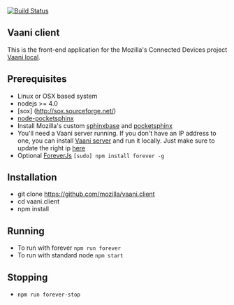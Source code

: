 [![Build Status](https://travis-ci.org/mozilla/vaani.client.svg?branch=master)](https://travis-ci.org/mozilla/vaani.client)

Vaani client
------------

This is the front-end application for the Mozilla's Connected Devices project [Vaani local](https://wiki.mozilla.org/Vaani). 

Prerequisites
-----------
- Linux or OSX based system
- nodejs >= 4.0
- [sox] (http://sox.sourceforge.net/)
- [node-pocketsphinx](http://github.com/cmusphinx/node-pocketsphinx)
- Install Mozilla's custom [sphinxbase](https://github.com/mozilla/sphinxbase) and [pocketsphinx](https://github.com/mozilla/pocketsphinx)
- You'll need a Vaani server running. If you don't have an IP address to one, you can install [Vaani server](https://github.com/mozilla/vaani.server) and run it locally. Just make sure to update the right ip [here](https://github.com/mozilla/vaani.client/blob/master/index.js#L19)  
- Optional [ForeverJs](https://github.com/foreverjs/forever) `[sudo] npm install forever -g`

Installation
-----------
- git clone https://github.com/mozilla/vaani.client
- cd vaani.client
- npm install

Running
----------
- To run with forever `npm run forever`
- To run with standard node `npm start`

Stopping
----------
- `npm run forever-stop`
 
